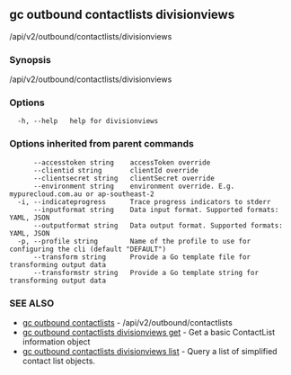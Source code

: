 ## gc outbound contactlists divisionviews

/api/v2/outbound/contactlists/divisionviews

### Synopsis

/api/v2/outbound/contactlists/divisionviews

### Options

```
  -h, --help   help for divisionviews
```

### Options inherited from parent commands

```
      --accesstoken string    accessToken override
      --clientid string       clientId override
      --clientsecret string   clientSecret override
      --environment string    environment override. E.g. mypurecloud.com.au or ap-southeast-2
  -i, --indicateprogress      Trace progress indicators to stderr
      --inputformat string    Data input format. Supported formats: YAML, JSON
      --outputformat string   Data output format. Supported formats: YAML, JSON
  -p, --profile string        Name of the profile to use for configuring the cli (default "DEFAULT")
      --transform string      Provide a Go template file for transforming output data
      --transformstr string   Provide a Go template string for transforming output data
```

### SEE ALSO

* [gc outbound contactlists](gc_outbound_contactlists.html)	 - /api/v2/outbound/contactlists
* [gc outbound contactlists divisionviews get](gc_outbound_contactlists_divisionviews_get.html)	 - Get a basic ContactList information object
* [gc outbound contactlists divisionviews list](gc_outbound_contactlists_divisionviews_list.html)	 - Query a list of simplified contact list objects.



